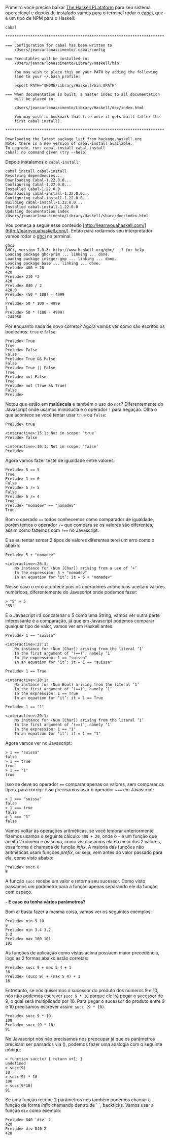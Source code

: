 Primeiro você precisa baixar [The Haskell PLataform](https://www.haskell.org/platform/) para seu sistema operacional e depois de instalado vamos para o terminal rodar o [cabal](https://www.haskell.org/cabal/), que é um tipo de NPM para o Haskell:
 
```
cabal

**********************************************************************

=== Configuration for cabal has been written to
    /Users/jeancarlonascimento/.cabal/config

=== Executables will be installed in:
    /Users/jeancarlonascimento/Library/Haskell/bin

    You may wish to place this on your PATH by adding the following
    line to your ~/.bash_profile:

    export PATH="$HOME/Library/Haskell/bin:$PATH"

=== When documentation is built, a master index to all documentation
    will be placed in:

    /Users/jeancarlonascimento/Library/Haskell/doc/index.html

    You may wish to bookmark that file once it gets built (after the
    first cabal install).

**********************************************************************

Downloading the latest package list from hackage.haskell.org
Note: there is a new version of cabal-install available.
To upgrade, run: cabal install cabal-install
cabal: no command given (try --help)

```

Depois instalamos o `cabal-install`:

```
cabal install cabal-install
Resolving dependencies...
Downloading Cabal-1.22.0.0...
Configuring Cabal-1.22.0.0...
Installed Cabal-1.22.0.0
Downloading cabal-install-1.22.0.0...
Configuring cabal-install-1.22.0.0...
Building cabal-install-1.22.0.0...
Installed cabal-install-1.22.0.0
Updating documentation index
/Users/jeancarlonascimento/Library/Haskell/share/doc/index.html

```

Vou começa a seguir esse conteúdo [http://learnyouahaskell.com/](http://learnyouahaskell.com/). Então para rodarmos seu interpretador vamos rodar o [ghci](https://downloads.haskell.org/~ghc/latest/docs/html/users_guide/ghci.html) no terminal.

```
ghci
GHCi, version 7.8.3: http://www.haskell.org/ghc/  :? for help
Loading package ghc-prim ... linking ... done.
Loading package integer-gmp ... linking ... done.
Loading package base ... linking ... done.
Prelude> 400 + 20
420
Prelude> 210 *2
420
Prelude> 840 / 2
420.0
Prelude> (50 * 100) - 4999
1
Prelude> 50 * 100 - 4999
1
Prelude> 50 * (100 - 4999)
-244950
```

Por enquanto nada de novo correto? Agora vamos ver como são escritos os booleanos: `true` e `false`:

```
Prelude> True 
True
Prelude> False
False
Prelude> True && False
False
Prelude> True || False
True
Prelude> not False
True
Prelude> not (True && True)
False
Prelude> 
```

Notou que estão em **maiúscula** e também o uso do `not`? Diferentemente do Javascript onde usamos minúsucla e o operador `!` para negação. Olha o que acontece se você tentar usar `true` ou `false`:

```
Prelude> true

<interactive>:15:1: Not in scope: ‘true’
Prelude> false

<interactive>:16:1: Not in scope: ‘false’
Prelude> 

```

Agora vamos fazer teste de igualdade entre valores:

```
Prelude> 5 == 5
True
Prelude> 1 == 0
False
Prelude> 5 /= 5
False
Prelude> 5 /= 4
True
Prelude> "nomadev" == "nomadev"
True
```

Bom o operado `==` todos conhecemos como comparador de igualdade, porém temos o operador `/=` que compara se os valores são diferentes, assim como fazemos com `!==` no Javascript.

E se eu tentar somar 2 tipos de valores diferentes terei um erro como o abaixo:

```
Prelude> 5 + "nomadev"

<interactive>:26:3:
    No instance for (Num [Char]) arising from a use of ‘+’
    In the expression: 5 + "nomadev"
    In an equation for ‘it’: it = 5 + "nomadev"
```

Nesse caso o erro acontece pois os operadores aritméticos aceitam valores numéricos, diferentemente do Javascript onde podemos fazer:

```
> "5" + 5
'55'
```

E o Javascript irá concatenar o 5 como uma String, vamos ver outra parte interessante é a comparação, já que em Javascript podemos comparar qualquer tipo de valor, vamos ver em Haskell antes:

```
Prelude> 1 == "suissa"

<interactive>:27:1:
    No instance for (Num [Char]) arising from the literal ‘1’
    In the first argument of ‘(==)’, namely ‘1’
    In the expression: 1 == "suissa"
    In an equation for ‘it’: it = 1 == "suissa"

Prelude> 1 == True

<interactive>:28:1:
    No instance for (Num Bool) arising from the literal ‘1’
    In the first argument of ‘(==)’, namely ‘1’
    In the expression: 1 == True
    In an equation for ‘it’: it = 1 == True

Prelude> 1 == "1"

<interactive>:29:1:
    No instance for (Num [Char]) arising from the literal ‘1’
    In the first argument of ‘(==)’, namely ‘1’
    In the expression: 1 == "1"
    In an equation for ‘it’: it = 1 == "1"

```

Agora vamos ver no Javascript:

```
> 1 == "suissa"
false
> 1 == true
true
> 1 == "1"
true
```

Isso se deve ao operador `==` comparar apenas os valores, sem comparar os tipos, para corrigir isso precisamos usar o operador `===` em Javascript:

```
> 1 === "suissa"
false
> 1 === true
false
> 1 === "1"
false

```


Vamos voltar às operações aritméticas, se você lembrar anteriormente fizemos usamos o seguinte cálculo: `400 + 20`, onde o `+` é um função que aceita 2 número e os soma, como visto usamos ela no meio dos 2 valores, essa forma é chamada de função *infix*. A maioria das funções não aritméticas usam funções *prefix*, ou seja, vem antes do valor passado para ela, como visto abaixo:

```
Prelude> succ 8
9
```

A função `succ` recebe um valor e retorna seu sucessor. Como visto passamos um parâmetro para a função apenas separando ele da função com espaço. 

**- E caso eu tenha vários parâmetros?** 

Bom ai basta fazer a mesma coisa, vamos ver os seguintes exemplos:

```
Prelude> min 9 10
9
Prelude> min 3.4 3.2 
3.2
Prelude> max 100 101
101
```

As funções de aplicação como vistas acima possuem maior precedência, logo as 2 formas abaixo estão corretas:

```
Prelude> succ 9 + max 5 4 + 1
16
Prelude> (succ 9) + (max 5 4) + 1
16
```


Entretanto, se nós quisermos o sucessor do produto dos números 9 e 10, nós não podemos escrever `succ 9 * 10` porque ele irá pegar o sucessor de 9, o qual será multiplicado por 10. Para pegar o sucessor do produto entre 9 e 10 precisamos escrever assim: `succ (9 * 10)`.

```
Prelude> succ 9 * 10
100
Prelude> succ (9 * 10)
91
```

No Javascript nós não precisamos nos preocupar já que os parâmetros precisam ser passados via (), podemos fazer uma analogia com o seguinte código:

```
> function succ(x) { return x+1; }
undefined
> succ(9)
10
> succ(9) * 10
100
> succ(9*10)
91
```

Se uma função recebe 2 parâmetros nós também podemos chamar a função da forma *infix* chamando dentro de \` \`, backticks. Vamos usar a função `div` como exemplo:

```
Prelude> 840 `div` 2
420
Prelude> div 840 2
420
```










